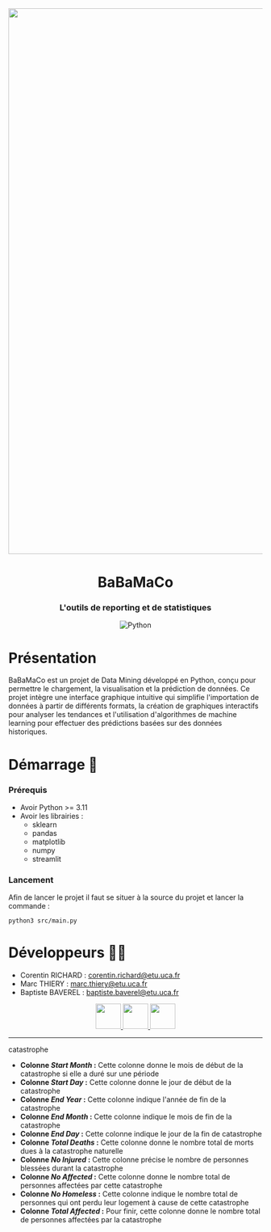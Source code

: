 <div align = center>

<img src="https://cdn.discordapp.com/attachments/1150019887473901569/1201891884935680090/istockphoto-1333043586-612x6121.jpg?ex=65cb780b&is=65b9030b&hm=0d9fa0fd17d7217d976a10fed5cbcd757e27154256ebbe464c9d738cdc1a0f17&" width="1080" height="">

# **BaBaMaCo** 
### L'outils de reporting et de statistiques
![Python](https://img.shields.io/badge/python-3670A0?style=for-the-badge&logo=python&logoColor=ffdd54)
</div>


# Présentation

BaBaMaCo est un projet de Data Mining développé en Python, conçu pour permettre le chargement, la visualisation et la prédiction de données. Ce projet intègre une interface graphique intuitive qui simplifie l'importation de données à partir de différents formats, la création de graphiques interactifs pour analyser les tendances et l'utilisation d'algorithmes de machine learning pour effectuer des prédictions basées sur des données historiques. 

# Démarrage 🚀

### Prérequis 
- Avoir Python >= 3.11
- Avoir les librairies : 
  - sklearn 
  - pandas
  - matplotlib
  - numpy
  - streamlit 

### Lancement 

Afin de lancer le projet il faut se situer à la source du projet et lancer la commande : 

    python3 src/main.py


# Développeurs 🧑‍💻

- Corentin RICHARD : corentin.richard@etu.uca.fr
- Marc THIERY : marc.thiery@etu.uca.fr
- Baptiste BAVEREL : baptiste.baverel@etu.uca.fr

<div align="center">
<a href = "https://codefirst.iut.uca.fr/git/corentin.richard">
<img src="https://codefirst.iut.uca.fr/git/avatars/4372364870f18ab9104f13222fa84d2e?size=870" width="50" >
</a>
<a href = "https://codefirst.iut.uca.fr/git/marc.thiery">
<img src="https://codefirst.iut.uca.fr/git/avatars/d6f97dbdf66352b0b66685e144aa1ee5?size=870" width="50" >
</a>
<a href = "https://codefirst.iut.uca.fr/git/baptiste.baverel">
<img src="https://codefirst.iut.uca.fr/git/avatars/4372364870f18ab9104f13222fa84d2e?size=870" width="50" >
</a>
</div>

---
catastrophe
  * **Colonne *Start Month* :**  Cette colonne donne le mois de début de la catastrophe si elle a duré sur une période
  * **Colonne *Start Day* :** Cette colonne donne le jour de début de la catastrophe
  * **Colonne *End Year* :** Cette colonne indique l'année de fin de la  catastrophe
  * **Colonne *End Month* :** Cette colonne indique le mois de fin de la catastrophe
  * **Colonne *End Day* :** Cette colonne indique le jour de la fin de catastrophe
  * **Colonne *Total Deaths* :** Cette colonne donne le nombre total de morts dues à la catastrophe naturelle
  * **Colonne *No Injured* :** Cette colonne précise le nombre de personnes blessées durant la catastrophe
  * **Colonne *No Affected* :** Cette colonne donne le nombre total de personnes affectées par cette catastrophe
  * **Colonne *No Homeless* :** Cette colonne indique le nombre total de personnes qui ont perdu leur logement à cause de cette catastrophe
  * **Colonne *Total Affected* :** Pour finir, cette colonne donne le nombre total de personnes affectées par la catastrophe
